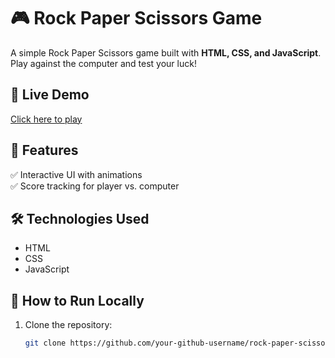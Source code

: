 # 🎮 Rock Paper Scissors Game  

A simple Rock Paper Scissors game built with **HTML, CSS, and JavaScript**. Play against the computer and test your luck!  

## 🚀 Live Demo  
[Click here to play](https://your-github-username.github.io/rock-paper-scissors/)  

## 📌 Features  
✅ Interactive UI with animations  
✅ Score tracking for player vs. computer  

## 🛠️ Technologies Used  
- HTML  
- CSS  
- JavaScript  
 
## 🔧 How to Run Locally  
1. Clone the repository:  
   ```sh
   git clone https://github.com/your-github-username/rock-paper-scissors.git
